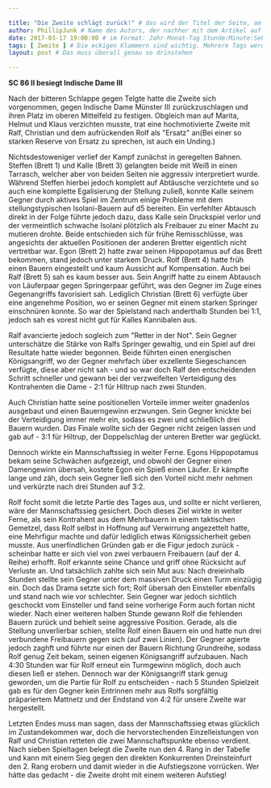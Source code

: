 ```yaml
---

title: "Die Zweite schlägt zurück!" # das wird der Titel der Seite, am besten in Anführungszeichen (z.B. wenn er Sonderzeichen enthält)
author: PhillipJunk # Name des Autors, der nachher mit dem Artikel auf der Seite angezeigt wird; das ist unabhängig vom github-Benutzernamen
date: 2017-03-17 19:00:00 # im Format: Jahr-Monat-Tag Stunde:Minute:Sekunde, die Uhrzeit ist optional
tags: [ Zweite ] # Die eckigen Klammern sind wichtig. Mehrere Tags werden durch Kommas separiert
layout: post # Das muss überall genau so drinstehen

---
```

**SC 86 II besiegt Indische Dame III** 

Nach der bitteren Schlappe gegen Telgte hatte die Zweite sich vorgenommen, gegen Indische Dame Münster III zurückzuschlagen und ihren Platz im oberen Mittelfeld zu festigen. Obgleich man auf Marita, Helmut und Klaus verzichten musste, trat eine hochmotivierte Zweite mit Ralf, Christian und dem aufrückenden Rolf als "Ersatz" an(Bei einer so starken Reserve von Ersatz zu sprechen, ist auch ein Unding.) 
<!-- continue -->
Nichtsdestoweniger verlief der Kampf zunächst in geregelten Bahnen. Steffen (Brett 1) und Kalle (Brett 3) gelangten beide mit Weiß in einen Tarrasch, welcher aber von beiden Seiten nie aggressiv interpretiert wurde.
Während Steffen hierbei jedoch komplett auf Abtäusche verzichtete und so auch eine komplette Egalisierung der Stellung zuließ, konnte Kalle seinem Gegner durch aktives Spiel im Zentrum einige Probleme mit dem stellungstypischen Isolani-Bauern auf d5 bereiten. Ein verfehlter Abtausch direkt in der Folge führte jedoch dazu, dass Kalle sein Druckspiel verlor und der vermeintlich schwache Isolani plötzlich als Freibauer zu einer Macht zu mutieren drohte. Beide entschieden sich für frühe Remisschlüsse, was angesichts der aktuellen Positionen der anderen Bretter eigentlich nicht vertretbar war.
Egon (Brett 2) hatte zwar seinen Hippopotamus auf das Brett bekommen, stand jedoch unter starkem Druck. Rolf (Brett 4) hatte früh einen Bauern eingestellt und kaum Aussicht auf Kompensation. Auch bei Ralf (Brett 5) sah es kaum besser aus. Sein Angriff hatte zu einem Abtausch von Läuferpaar gegen Springerpaar geführt, was den Gegner im Zuge eines Gegenangriffs favorisiert sah. Lediglich Christian (Brett 6) verfügte über eine angenehme Position, wo er seinen Gegner mit einem starken Springer einschnüren konnte.
So war der Spielstand nach anderthalb Stunden bei 1:1, jedoch sah es vorest nicht gut für Kalles Kannibalen aus.

Ralf avancierte jedoch sogleich zum "Retter in der Not". Sein Gegner unterschätze die Stärke von Ralfs Springer gewaltig, und ein Spiel auf drei Resultate hatte wieder begonnen. Beide führten einen energischen Königsangriff, wo der Gegner mehrfach über exzellente Siegeschancen verfügte, diese aber nicht sah - und so war doch Ralf den entscheidenden Schritt schneller und gewann bei der verzweifelten Verteidigung des Kontrahenten die Dame - 2:1 für Hiltrup nach zwei Stunden.

Auch Christian hatte seine positionellen Vorteile immer weiter gnadenlos ausgebaut und einen Bauerngewinn erzwungen. Sein Gegner knickte bei der Verteidigung immer mehr ein, sodass es zwei und schließlich drei Bauern wurden. Das Finale wollte sich der Gegner nicht zeigen lassen und gab auf - 3:1 für Hiltrup, der Doppelschlag der unteren Bretter war geglückt.

Dennoch wirkte ein Mannschaftssieg in weiter Ferne. Egons Hippopotamus bekam seine Schwächen aufgezeigt, und obwohl der Gegner einen Damengewinn übersah, kostete Egon ein Spieß einen Läufer. Er kämpfte lange und zäh, doch sein Gegner ließ sich den Vorteil nicht mehr nehmen und verkürzte nach drei Stunden auf 3:2.

Rolf focht somit die letzte Partie des Tages aus, und sollte er nicht verlieren, wäre der Mannschaftssieg gesichert. Doch dieses Ziel wirkte in weiter Ferne, als sein Kontrahent aus dem Mehrbauern in einem taktischen Gemetzel, dass Rolf selbst in Hoffnung auf Verwirrung angezettelt hatte, eine Mehrfigur machte und dafür lediglich etwas Königssicherheit geben musste. Aus unerfindlichen Gründen gab er die Figur jedoch zurück - scheinbar hatte er sich viel von zwei verbauern Freibauern (auf der 4. Reihe) erhofft. Rolf erkannte seine Chance und griff ohne Rücksicht auf Verluste an. Und tatsächlich zahlte sich sein Mut aus: Nach dreieinhalb Stunden stellte sein Gegner unter dem massiven Druck einen Turm einzügig ein. Doch das Drama setzte sich fort; Rolf übersah den Einsteller ebenfalls und stand nach wie vor schlechter. Sein Gegner war jedoch sichtlich geschockt vom Einsteller und fand seine vorherige Form auch fortan nicht wieder. Nach einer weiteren halben Stunde gewann Rolf die fehlenden Bauern zurück und behielt seine aggressive Position. Gerade, als die Stellung unverlierbar schien, stellte Rolf einen Bauern ein und hatte nun drei verbundene Freibauern gegen sich (auf zwei Linien). Der Gegner agierte jedoch zaghft und führte nur einen der Bauern Richtung Grundreihe, sodass Rolf genug Zeit bekam, seinen eigenen Königsangriff aufzubauen. Nach 4:30 Stunden war für Rolf erneut ein Turmgewinn möglich, doch auch diesen ließ er stehen. Dennoch war der Königsangriff stark genug geworden, um die Partie für Rolf zu entscheiden - nach 5 Stunden Spielzeit gab es für den Gegner kein Entrinnen mehr aus Rolfs sorgfältig präpariertem Mattnetz und der Endstand von 4:2 für unsere Zweite war hergestellt.

Letzten Endes muss man sagen, dass der Mannschaftssieg etwas glücklich im Zustandekommen war, doch die hervorstechenden Einzelleistungen von Ralf und Christian retteten die zwei Mannschaftspunkte ebenso verdient. Nach sieben Spieltagen belegt die Zweite nun den 4. Rang in der Tabelle und kann mit einem Sieg gegen den direkten Konkurrenten Dreinsteinfurt den 2. Rang erobern und damit wieder in die Aufstiegszone vorrücken. Wer hätte das gedacht - die Zweite droht mit einem weiteren Aufstieg!




